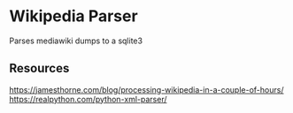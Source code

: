 # Wikipedia Parser

Parses mediawiki dumps to a sqlite3

## Resources
https://jamesthorne.com/blog/processing-wikipedia-in-a-couple-of-hours/
https://realpython.com/python-xml-parser/
